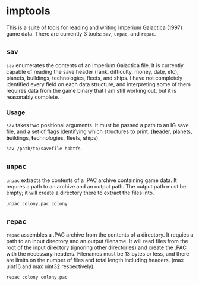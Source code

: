 # imptools

This is a suite of tools for reading and writing Imperium Galactica (1997) game data. There are currently 3 tools: `sav`, `unpac`, and `repac`.

## `sav`

`sav` enumerates the contents of an Imperium Galactica file. It is currently capable of reading the save header (rank, difficulty, money, date, etc), planets, buildings, technologies, fleets, and ships.
I have not completely identified every field on each data structure, and interpreting some of them requires data from the game binary that I am still working out, but it is reasonably complete.

### Usage

`sav` takes two positional arguments. It must be passed a path to an IG save file, and a set of flags identifying which structures to print.
(**h**eader, **p**lanets, **b**uildings, **t**echnologies, **f**leets, **s**hips)

```sh
sav /path/to/savefile hpbtfs
```

## `unpac`

`unpac` extracts the contents of a .PAC archive containing game data. It requres a path to an archive and an output path.
The output path must be empty; it will create a directory there to extract the files into.

```sh
unpac colony.pac colony
```

## `repac`

`repac` assembles a .PAC archive from the contents of a directory. It requies a path to an input directory and an output filename.
It will read files from the root of the input directory (ignoring other directories) and create the .PAC with the necessary headers.
Filenames must be 13 bytes or less, and there are limits on the number of files and total length including headers. (max uint16 and max uint32 respectively).

```sh
repac colony colony.pac
```

